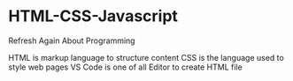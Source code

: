 # HTML-CSS-Javascript
Refresh Again About Programming

HTML is markup language to structure content
CSS is the language used to style web pages
VS Code is one of all Editor to create HTML file
